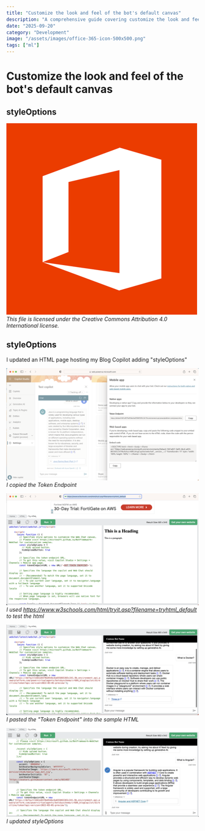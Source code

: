 ```yaml
---
title: "Customize the look and feel of the bot's default canvas"
description: "A comprehensive guide covering customize the look and feel of the bot's default canvas"
date: "2025-09-20"
category: "Development"
image: "/assets/images/office-365-icon-500x500.png"
tags: ["ml"]
---
```


# Customize the look and feel of the bot's default canvas

## styleOptions

![](/assets/images/customizedefaultcanvas/office-365-icon-500x500.png)
*This file is licensed under the Creative Commons Attribution 4.0 International license.*


## styleOptions

I updated an HTML page hosting my Blog Copilot adding "styleOptions"

![](/assets/images/customizedefaultcanvas/screenshot-2024-03-11-at-6.16.10-pm-1536x893.png)
*I copied the Token Endpoint*

![](/assets/images/customizedefaultcanvas/screenshot-2024-03-11-at-7.03.22-pm-1536x890.png)
*I used https://www.w3schools.com/html/tryit.asp?filename=tryhtml_default to test the html*

![](/assets/images/customizedefaultcanvas/screenshot-2024-03-11-at-7.04.53-pm-1536x721.png)
*I pasted the "Token Endpoint" into the sample HTML*

![](/assets/images/customizedefaultcanvas/screenshot-2024-03-11-at-7.39.06-pm-1536x709.png)
*I updated styleOptions*

